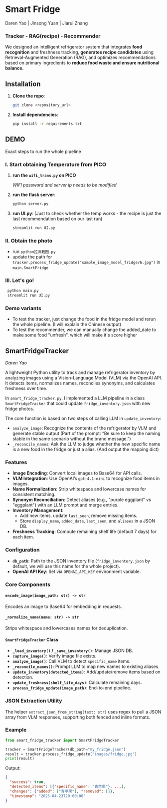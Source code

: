 # Smart Fridge 
Daren Yao | Jinsong Yuan | Jiarui Zhang

### **Tracker - RAG(recipe) - Recommender**

We designed an intelligent refrigerator system that integrates **food recognition** and freshness tracking, **generates recipe candidates** using Retrieval-Augmented Generation (RAG), and optimizes recommendations based on primary ingredients to **reduce food waste and ensure nutritional balance.**
## Installation

1. **Clone the repo**:
   ```bash
   git clone <repository_url>
   ```

2. **Install dependencies**:
   ```bash
   pip install -r requirements.txt
   ``` 

## DEMO
Exact steps to run the whole pipeline
### I. Start obtaining Temperature from PICO
1. **run the `wifi_trans.py` on PICO**

    _WIFI password and server ip needs to be modified_
2. **run the flask server**:
   ```bash
   python server.py
   ```
   

3. **run UI.py**: (Just to check whether the temp works - the recipe is just the last recommendation based on our last run)
    ```bash
   streamlit run UI.py
   ```

### II. Obtain the photo
- run `python拉流截图.py`
- update the path for `tracker.process_fridge_update("sample_image_model_fridge/6.jpg")` in `main.SmartFridge`
### III. Let's go!
```bash
 python main.py
 streamlit run UI.py
 ```
### Demo variants
- To test the tracker, just change the food in the fridge model and rerun the whole pipeline. (I will explain the Chinese output)
- To test the recommender, we can manually change the added_date to make some food "unfresh", which will make it's score higher
## SmartFridgeTracker
_Daren Yao_

A lightweight Python utility to track and manage refrigerator inventory by analyzing images using a Vision-Language Model (VLM) via the OpenAI API. It detects items, normalizes names, reconciles synonyms, and calculates freshness over time.

In `smart_fridge_tracker.py`, I implemented a LLM pipeline in a class `SmartFridgeTracker` that could update `fridge_inventory.json` with new fridge photos.

The core function is based on two steps of calling LLM in `update_inventory`: 
- `analyze_image`: Recognize the contents of the refrigerator by VLM and generate stable output (Part of the prompt: “Be sure to keep the naming stable in the same scenario without the brand message.”)
- `_reconcile_names`: Ask the LLM to judge whether the new specific name is a new food in the fridge or just a alias. (And output the mapping dict)


### Features

- **Image Encoding**: Convert local images to Base64 for API calls.
- **VLM Integration**: Use OpenAI’s `gpt-4.1-mini` to recognize food items in images.
- **Name Normalization**: Strip whitespace and lowercase names for consistent matching.
- **Synonym Reconciliation**: Detect aliases (e.g., "purple eggplant" vs "eggplant") with an LLM prompt and merge entries.
- **Inventory Management**:
  - Add new items, update `last_seen`, remove missing items.
  - Store `display_name`, `added_date`, `last_seen`, and `aliases` in a JSON DB.
- **Freshness Tracking**: Compute remaining shelf life (default 7 days) for each item.



### Configuration

- **`db_path`**: Path to the JSON inventory file (`fridge_inventory.json` by default, we will use this name for the whole project).
- **OpenAI API Key**: Set via `OPENAI_API_KEY` environment variable.


### Core Components

#### `encode_image(image_path: str) -> str`
Encodes an image to Base64 for embedding in requests.

#### `_normalize_name(name: str) -> str`
Strips whitespace and lowercases names for deduplication.

#### `SmartFridgeTracker` Class

- **`_load_inventory()` / `_save_inventory()`**: Manage JSON DB.
- **`capture_image()`**: Verify image file exists.
- **`analyze_image()`**: Call VLM to detect `specific_name` items.
- **`_reconcile_names()`**: Prompt LLM to map new names to existing aliases.
- **`update_inventory(detected_items)`**: Add/update/remove items based on detection.
- **`update_freshness(shelf_life_days)`**: Calculate remaining days.
- **`process_fridge_update(image_path)`**: End-to-end pipeline.

### JSON Extraction Utility

The helper `extract_json_from_string(text: str)` uses regex to pull a JSON array from VLM responses, supporting both fenced and inline formats.

### Example

```python
from smart_fridge_tracker import SmartFridgeTracker

tracker = SmartFridgeTracker(db_path="my_fridge.json")
result = tracker.process_fridge_update("images/fridge.jpg")
print(result)
```

Output:
```json
{
  "success": true,
  "detected_items": [{"specific_name": "青苹果"}, ...],
  "changes": {"added": ["青苹果"], "removed": []},
  "timestamp": "2025-04-23T20:00:00"
}
```






